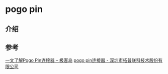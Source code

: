 # pogo pin
## 介绍

## 参考
[一文了解Pogo Pin连接器 – 极客岛](https://geekisland.cn/forums/2781.html)
[pogo pin连接器 - 深圳市拓普联科技术股份有限公司](https://www.pogo-pin.cn/)
